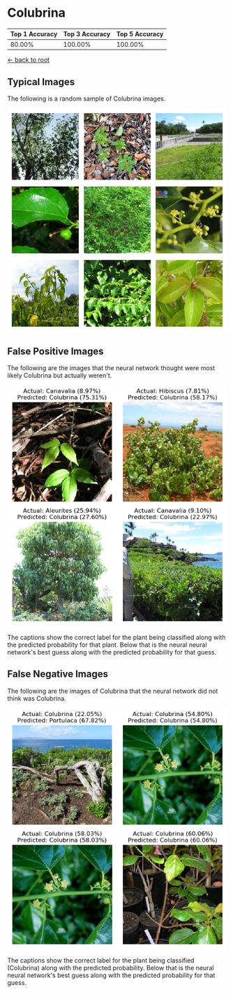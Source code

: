 
# Colubrina

| Top 1 Accuracy | Top 3 Accuracy | Top 5 Accuracy | 
| --- | --- | --- |
| 80.00% | 100.00% | 100.00% | 

[← back to root](https://github.com/HACC2018/ohia.ai#results)

## Typical Images
The following is a random sample of Colubrina images.
<p align="center"> <img src="../../../figures/typical/Colubrina.png?raw=true"> </p>

## False Positive Images
The following are the images that the neural network thought were most likely Colubrina but actually weren't.  
<p align="center"> <img src="../../../figures/false_positives/Colubrina.png?raw=true"> </p>
The captions show the correct label for the plant being classified along with the predicted probability for that plant.  Below that is the neural neural network's best guess along with the predicted probability for that guess.

## False Negative Images
The following are the images of Colubrina that the neural network did not think was Colubrina.  
<p align="center"> <img src="../../../figures/false_negatives/Colubrina.png?raw=true"> </p>
The captions show the correct label for the plant being classified (Colubrina) along with the predicted probability.  Below that is the neural neural network's best guess along with the predicted probability for that guess.
